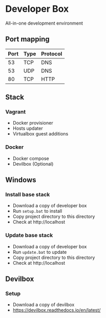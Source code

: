 # Developer Box
All-in-one development environment

## Port mapping
|Port|Type|Protocol|
|----|----|--------|
|53  |TCP |DNS     |
|53  |UDP |DNS     |
|80  |TCP |HTTP    |

## Stack

### Vagrant
- Docker provisioner
- Hosts updater
- Virtualbox guest additions

### Docker
- Docker compose
- Devilbox (Optional)

## Windows

### Install base stack
- Download a copy of developer box
- Run `setup.bat` to install
- Copy project directory to this directory
- Check at http://localhost

### Update base stack
- Download a copy of developer box
- Run `update.bat` to update
- Copy project directory to this directory
- Check at http://localhost

## Devilbox

### Setup
- Download a copy of devilbox
- https://devilbox.readthedocs.io/en/latest/
